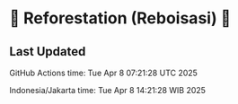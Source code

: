 
# 🌳 Reforestation (Reboisasi) 🌲

## Last Updated

GitHub Actions time: Tue Apr  8 07:21:28 UTC 2025

Indonesia/Jakarta time: Tue Apr  8 14:21:28 WIB 2025
